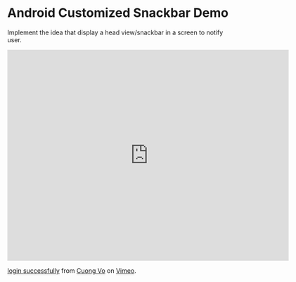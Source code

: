 # Android Customized Snackbar Demo
Implement the idea that display a head view/snackbar in a screen to notify user.

<iframe src="https://player.vimeo.com/video/203622752" width="640" height="480" frameborder="0" webkitallowfullscreen mozallowfullscreen allowfullscreen></iframe>
<p><a href="https://vimeo.com/203622752">login successfully</a> from <a href="https://vimeo.com/user62753016">Cuong Vo</a> on <a href="https://vimeo.com">Vimeo</a>.</p>

